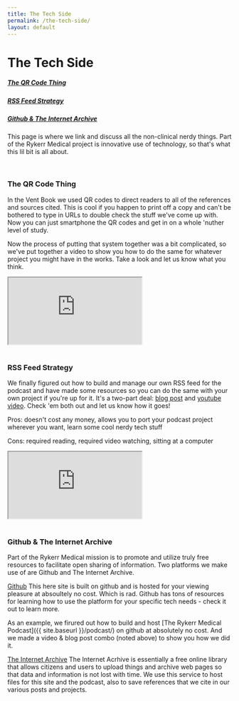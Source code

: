```yaml
---
title: The Tech Side
permalink: /the-tech-side/
layout: default
---
```


# The Tech Side

<h5><a href="#qrcode">The QR Code Thing</a></h5>
<h5><a href="#feed">RSS Feed Strategy</a></h5>
<h5><a href="#git-archive">Github & The Internet Archive</a></h5>

This page is where we link and discuss all the non-clinical nerdy things.  Part of the Rykerr Medical project is innovative use of technology, so that's what this lil bit is all about.

<br>

<h3 id="qrcode">The QR Code Thing</h3>

In the Vent Book we used QR codes to direct readers to all of the references and sources cited.  This is cool if you happen to print off a copy and can't be bothered to type in URLs to double check the stuff we've come up with.  Now you can just smartphone the QR codes and get in on a whole 'nuther level of study.

Now the process of putting that system together was a bit complicated, so we've put together a video to show you how to do the same for whatever project you might have in the works.  Take a look and let us know what you think.

<div class="video-wrapper">
  <iframe 
    src="https://www.youtube.com/embed/NcUvnpnGFto"
    title="The QR Code Thing"
    allow="accelerometer; autoplay; clipboard-write; encrypted-media; gyroscope; picture-in-picture"
    allowfullscreen>
  </iframe>
</div>

<br>

<h3 id="feed">RSS Feed Strategy</h3>

We finally figured out how to build and manage our own RSS feed for the podcast and have made some resources so you can do the same with your own project if you're up for it.  It's a two-part deal: [blog post](https://www.rykerrmedical.com/2025/06/02/podcast-hosting.html) and [youtube video](https://youtu.be/nNosYLXTu_A?si=TuwtV_8AYpFcjGH8).  Check 'em both out and let us know how it goes!

​Pros: doesn't cost any money, allows you to port your podcast project wherever you want, learn some cool nerdy tech stuff

​Cons: required reading, required video watching, sitting at a computer

<div class="video-wrapper">
  <iframe 
    src="https://www.youtube.com/embed/nNosYLXTu_A"
    title="Rykerr Medical's Podcast Hosting Strategy"
    allow="accelerometer; autoplay; clipboard-write; encrypted-media; gyroscope; picture-in-picture"
    allowfullscreen>
  </iframe>
</div>

<br>

<h3 id="git-archive">Github & The Internet Archive</h3>

Part of the Rykerr Medical mission is to promote and utilize truly free resources to facilitate open sharing of information.  Two platforms we make use of are Github and The Internet Archive.

[Github](https://www.github.org)
This here site is built on github and is hosted for your viewing pleasure at absoultely no cost.  Which is rad.  Github has tons of resources for learning how to use the platform for your specific tech needs - check it out to learn more.

As an example, we firured out how to build and host [The Rykerr Medical Podcast]({{ site.baseurl }}/podcast/) on github at absolutely no cost.  And we made a video & blog post combo (noted above) to show you how we did it.

[The Internet Archive](https://www.archive.org)
The Internet Acrhive is essentially a free online library that allows citizens and users to upload things and archive web pages so that data and information is not lost with time.  We use this service to host files for this site and the podcast, also to save references that we cite in our various posts and projects.

